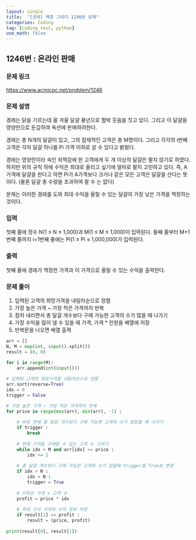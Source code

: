 ```yaml
---
layout: single
title:  "[코테] 백준 그리디 1246번 문제"
categories: Coding
tag: [coding test, python]
use_math: false
---
```


## 1246번 : 온라인 판매
### 문제 링크
<https://www.acmicpc.net/problem/1246>

### 문제 설명
경래는 닭을 기르는데 올 겨울 달걀 풍년으로 함박 웃음을 짓고 있다. 그리고 이 달걀을 영양란으로 둔갑하여 옥션에 판매하려한다.

경래는 총 N개의 달걀이 있고, 그의 잠재적인 고객은 총 M명이다. 그리고 각각의 i번째 고객은 각자 달걀 하나를 Pi 가격 이하로 살 수 있다고 밝혔다.

경래는 영양란이라 속인 죄책감에 한 고객에게 두 개 이상의 달걀은 팔지 않기로 하였다. 하지만 위의 규칙 하에 수익은 최대로 올리고 싶기에 얼마로 팔지 고민하고 있다. 즉, A가격에 달걀을 판다고 하면 Pi가 A가격보다 크거나 같은 모든 고객은 달걀을 산다는 뜻이다. (물론 달걀 총 수량을 초과하여 팔 수 는 없다)

문제는 이러한 경래를 도와 최대 수익을 올릴 수 있는 달걀의 가장 낮은 가격을 책정하는 것이다.

### 입력
첫째 줄에 정수 N(1 ≤ N ≤ 1,000)과 M(1 ≤ M ≤ 1,000)이 입력된다. 둘째 줄부터 M+1번째 줄까지 i+1번째 줄에는 Pi(1 ≤ Pi ≤ 1,000,000)가 입력된다.

### 출력
첫째 줄에 경래가 책정한 가격과 이 가격으로 올릴 수 있는 수익을 출력한다.

### 문제 풀이
1. 입력된 고객의 희망가격을 내림차순으로 정렬
2. 가장 높은 가격 ~ 가장 적은 가격까지 반복
3. 점차 내리면서 총 달걀 개수보다 구매 가능한 고객의 수가 많을 때 나가기
4. 가장 수익을 많이 낼 수 있을 때 가격, 가격 * 인원을 배열에 저장
5. 반복문을 나오면 배열 출력


```python
arr = []
N, M = map(int, input().split())
result = (0, 0)

for i in range(M):
    arr.append(int(input()))
    
# 입력된 고객의 희망가격을 내림차순으로 정렬
arr.sort(reverse=True)
idx = 0
trigger = False

# 가장 높은 가격 ~ 가장 적은 가격까지 반복
for price in range(max(arr), min(arr), -1) :
    
    # 바로 전에 총 달걀 개수보다 구매 가능한 고객의 수가 많았을 때 나가기
    if trigger :
        break
        
    # 현재 가격을 구매할 수 있는 고객 수 구하기
    while idx < M and arr[idx] >= price :
        idx += 1
        
    # 총 달걀 개수보다 구매 가능한 고객의 수가 많을때 trigger를 True로 변경
    if idx > N :
        idx = N-1
        trigger = True
        
    # 이득은 가격 x 고객 수 
    profit = price * idx
    
    # 최대 수익 가격과 수익 정보 저장
    if result[1] <= profit : 
        result = (price, profit)
        
print(result[0], result[1])
```
